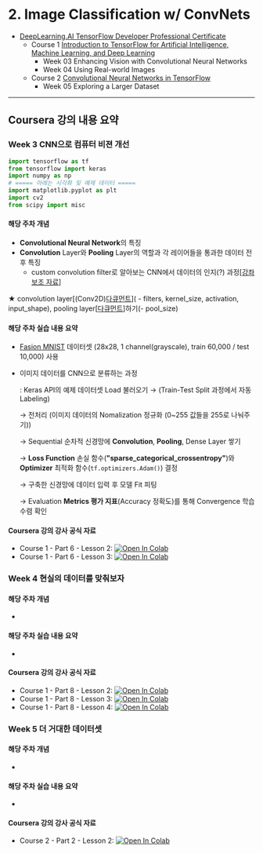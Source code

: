 # 2. Image Classification w/ ConvNets

* [DeepLearning.AI TensorFlow Developer Professional Certificate](https://www.coursera.org/professional-certificates/tensorflow-in-practice)
  * Course 1 [Introduction to TensorFlow for Artificial Intelligence, Machine Learning, and Deep Learning](https://www.coursera.org/learn/introduction-tensorflow?specialization=tensorflow-in-practice)
    * Week 03 Enhancing Vision with Convolutional Neural Networks
    * Week 04 Using Real-world Images
  * Course 2 [Convolutional Neural Networks in TensorFlow](https://www.coursera.org/learn/convolutional-neural-networks-tensorflow?specialization=tensorflow-in-practice)
    * Week 05 Exploring a Larger Dataset

---



## Coursera 강의 내용 요약

### Week 3 CNN으로 컴퓨터 비젼 개선

```python
import tensorflow as tf
from tensorflow import keras
import numpy as np
# ===== 아래는 시각화 및 예제 데이터 =====
import matplotlib.pyplot as plt
import cv2
from scipy import misc
```

#### 해당 주차 개념

* **Convolutional Neural Network**의 특징
* **Convolution** Layer와 **Pooling** Layer의 역할과 각 레이어들을 통과한 데이터 전후 특징
  * custom convolution filter로 알아보는 CNN에서 데이터의 인지(?) 과정[[강좌 보조 자료](https://lodev.org/cgtutor/filtering.html)]

★ convolution  layer[\(Conv2D\)[다큐먼트](https://www.tensorflow.org/api_docs/python/tf/keras/layers/Conv2D)]\( - filters, kernel_size, activation, input_shape\), pooling layer[[다큐먼트](https://www.tensorflow.org/api_docs/python/tf/keras/layers/MaxPool2D)]하기(- pool_size)

#### 해당 주차 실습 내용 요약

* [Fasion MNIST](https://github.com/zalandoresearch/fashion-mnist) 데이터셋 (28x28, 1 channel(grayscale), train 60,000 / test 10,000) 사용

* 이미지 데이터를 CNN으로 분류하는 과정

  : Keras API의 예제 데이터셋 Load 불러오기 → (Train-Test Split 과정에서 자동 Labeling)

  → 전처리 (이미지 데이터의 Nomalization 정규화 (0~255 값들을 255로 나눠주기)) 

  → Sequential 순차적 신경망에 **Convolution**, **Pooling**, Dense Layer 쌓기 

  → **Loss Function** 손실 함수(**"sparse_categorical_crossentropy"**)와 **Optimizer** 최적화 함수(```tf.optimizers.Adam()```) 결정 

  → 구축한 신경망에 데이터 입력 후 모델 Fit 피팅

  → Evaluation **Metrics 평가 지표**(Accuracy 정확도)를 통해 Convergence 학습 수렴 확인

#### Coursera 강의 강사 공식 자료

* Course 1 - Part 6 - Lesson 2: [![Open In Colab](https://colab.research.google.com/assets/colab-badge.svg)](https://colab.research.google.com/github/lmoroney/dlaicourse/blob/master/Course%201%20-%20Part%206%20-%20Lesson%202%20-%20Notebook.ipynb)
* Course 1 - Part 6 - Lesson 3: [![Open In Colab](https://colab.research.google.com/assets/colab-badge.svg)](https://colab.research.google.com/github/lmoroney/dlaicourse/blob/master/Course%201%20-%20Part%206%20-%20Lesson%203%20-%20Notebook.ipynb)



### Week 4 현실의 데이터를 맞춰보자

#### 해당 주차 개념

* 

#### 해당 주차 실습 내용 요약

* 

#### Coursera 강의 강사 공식 자료

* Course 1 - Part 8 - Lesson 2: [![Open In Colab](https://colab.research.google.com/assets/colab-badge.svg)](https://colab.research.google.com/github/lmoroney/dlaicourse/blob/master/Course%201%20-%20Part%208%20-%20Lesson%202%20-%20Notebook.ipynb)
* Course 1 - Part 8 - Lesson 3: [![Open In Colab](https://colab.research.google.com/assets/colab-badge.svg)](https://colab.research.google.com/github/lmoroney/dlaicourse/blob/master/Course%201%20-%20Part%208%20-%20Lesson%203%20-%20Notebook.ipynb)
* Course 1 - Part 8 - Lesson 4: [![Open In Colab](https://colab.research.google.com/assets/colab-badge.svg)](https://colab.research.google.com/github/lmoroney/dlaicourse/blob/master/Course%201%20-%20Part%208%20-%20Lesson%204%20-%20Notebook.ipynb)



### Week 5 더 거대한 데이터셋

#### 해당 주차 개념

* 

#### 해당 주차 실습 내용 요약

* 

#### Coursera 강의 강사 공식 자료

* Course 2 - Part 2 - Lesson 2: [![Open In Colab](https://colab.research.google.com/assets/colab-badge.svg)](https://colab.research.google.com/github/lmoroney/dlaicourse/blob/master/Course%202%20-%20Part%202%20-%20Lesson%202%20-%20Notebook.ipynb)

